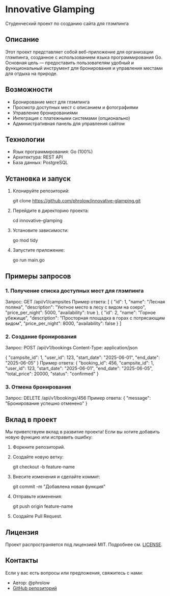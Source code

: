 # Innovative Glamping

Студенческий проект по созданию сайта для глэмпинга

## Описание
Этот проект представляет собой веб-приложение для организации глэмпинга, созданное с использованием языка программирования Go. Основная цель — предоставить пользователям удобный и функциональный инструмент для бронирования и управления местами для отдыха на природе.

## Возможности
- Бронирование мест для глэмпинга
- Просмотр доступных мест с описанием и фотографиями
- Управление бронированиями
- Интеграция с платежными системами (опционально)
- Административная панель для управления сайтом

## Технологии
- Язык программирования: Go (100%)
- Архитектура: REST API
- База данных: PostgreSQL

## Установка и запуск
1. Клонируйте репозиторий:
   
   git clone https://github.com/phrolow/innovative-glamping.git
   
2. Перейдите в директорию проекта:
   
   cd innovative-glamping
   
3. Установите зависимости:
   
   go mod tidy
   
4. Запустите приложение:
   
   go run main.go
   

## Примеры запросов
### 1. Получение списка доступных мест для глэмпинга
Запрос:
GET /api/v1/campsites
Пример ответа:
[
  {
    "id": 1,
    "name": "Лесная поляна",
    "description": "Уютное место в лесу с видом на озеро",
    "price_per_night": 5000,
    "availability": true
  },
  {
    "id": 2,
    "name": "Горное убежище",
    "description": "Просторная площадка в горах с потрясающим видом",
    "price_per_night": 8000,
    "availability": false
  }
]

### 2. Создание бронирования
Запрос:
POST /api/v1/bookings
Content-Type: application/json

{
  "campsite_id": 1,
  "user_id": 123,
  "start_date": "2025-06-01",
  "end_date": "2025-06-05"
}
Пример ответа:
{
  "booking_id": 456,
  "campsite_id": 1,
  "user_id": 123,
  "start_date": "2025-06-01",
  "end_date": "2025-06-05",
  "total_price": 20000,
  "status": "confirmed"
}

### 3. Отмена бронирования
Запрос:
DELETE /api/v1/bookings/456
Пример ответа:
{
  "message": "Бронирование успешно отменено"
}

## Вклад в проект
Мы приветствуем вклад в развитие проекта! Если вы хотите добавить новую функцию или исправить ошибку:
1. Форкните репозиторий.
2. Создайте новую ветку:
   
   git checkout -b feature-name
   
3. Внесите изменения и сделайте коммит:
   
   git commit -m "Добавлена новая функция"
   
4. Отправьте изменения:
   
   git push origin feature-name
   
5. Создайте Pull Request.

## Лицензия
Проект распространяется под лицензией MIT. Подробнее см. [LICENSE](LICENSE).

## Контакты
Если у вас есть вопросы или предложения, свяжитесь с нами:
- Автор: @phrolow
- [GitHub репозиторий](https://github.com/phrolow/innovative-glamping)